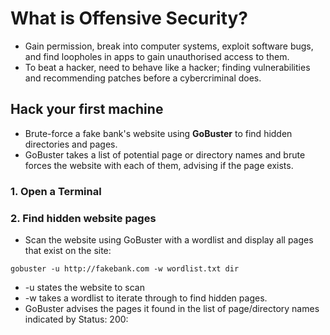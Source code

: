 # What is Offensive Security?
* Gain permission, break into computer systems, exploit software bugs, and find loopholes in apps to gain unauthorised access to them.
* To beat a hacker, need to behave like a hacker; finding vulnerabilities and recommending patches before a cybercriminal does.
## Hack your first machine
* Brute-force a fake bank's website using **GoBuster** to find hidden directories and pages. 
* GoBuster takes a list of potential page or directory names and brute forces the website with each of them, advising if the page exists.
### 1. Open a Terminal
### 2. Find hidden website pages
* Scan the website using GoBuster with a wordlist and display all pages that exist on the site: 

`gobuster -u http://fakebank.com -w wordlist.txt dir`

* -u states the website to scan
*  -w takes a wordlist to iterate through to find hidden pages.
* GoBuster advises the pages it found in the list of page/directory names indicated by Status: 200:
